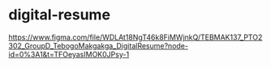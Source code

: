 # digital-resume
https://www.figma.com/file/WDLAt18NgT46k8FiMWjnkQ/TEBMAK137_PTO2302_GroupD_TebogoMakgakga_DigitalResume?node-id=0%3A1&t=TFOeyasIMOK0JPsy-1